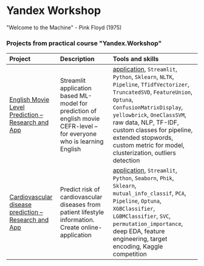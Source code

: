 # Yandex Workshop
"Welcome to the Machine" - Pink Floyd (1975)

### Projects from practical course "Yandex.Workshop"

| Project               | Description           | Tools and skills          |
|:----------------------|:----------------------|:--------------------------|
| [English Movie Level Prediction – Research and App](https://github.com/Nanobelka/english_subtitles_level) | Streamlit application based ML-model for prediction of english movie CEFR-level – for everyone who is learning English | [application](https://movie-level.streamlit.app/), `Streamlit`, `Python`, `Sklearn`, `NLTK`, `Pipeline`, `TfidfVectorizer`, `TruncatedSVD`, `FeatureUnion`, `Optuna`, `ConfusionMatrixDisplay`, `yellowbrick`, `OneClassSVM`, raw data, NLP, TF-IDF, custom classes for pipeline, extended stopwords, custom metric for model, clusterization, outliers detection |
| [Cardiovascular disease prediction – Research and App](https://github.com/Nanobelka/cardiovascular_disease_prediction) | Predict risk of cardiovascular diseases from patient lifestyle information. Create online-application | [application](https://cardiovascular-disease-prediction.streamlit.app/), `Streamlit`, `Python`, `Seaborn`, `Phik`, `Sklearn`, `mutual_info_classif`, `PCA`, `Pipeline`, `Optuna`, `XGBClassifier`, `LGBMClassifier`, `SVC`, `permutation_importance`, deep EDA, feature engineering, target encoding, Kaggle competition |
